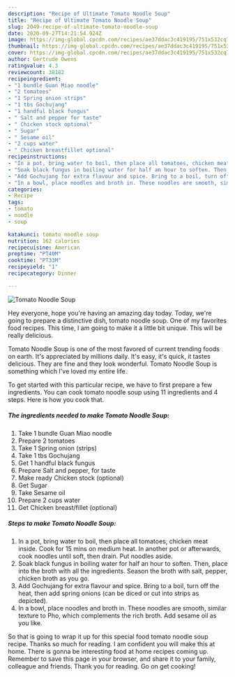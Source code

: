 ```yaml
---
description: "Recipe of Ultimate Tomato Noodle Soup"
title: "Recipe of Ultimate Tomato Noodle Soup"
slug: 2049-recipe-of-ultimate-tomato-noodle-soup
date: 2020-09-27T14:21:54.924Z
image: https://img-global.cpcdn.com/recipes/ae37ddac3c419195/751x532cq70/tomato-noodle-soup-recipe-main-photo.jpg
thumbnail: https://img-global.cpcdn.com/recipes/ae37ddac3c419195/751x532cq70/tomato-noodle-soup-recipe-main-photo.jpg
cover: https://img-global.cpcdn.com/recipes/ae37ddac3c419195/751x532cq70/tomato-noodle-soup-recipe-main-photo.jpg
author: Gertrude Owens
ratingvalue: 4.3
reviewcount: 38182
recipeingredient:
- "1 bundle Guan Miao noodle"
- "2 tomatoes"
- "1 Spring onion strips"
- "1 tbs Gochujang"
- "1 handful black fungus"
- " Salt and pepper for taste"
- " Chicken stock optional"
- " Sugar"
- " Sesame oil"
- "2 cups water"
- " Chicken breastfillet optional"
recipeinstructions:
- "In a pot, bring water to boil, then place all tomatoes, chicken meat inside. Cook for 15 mins on medium heat. In another pot or afterwards, cook noodles until soft, then drain. Put noodles aside."
- "Soak black fungus in boiling water for half an hour to soften. Then, place into the broth with all the ingredients. Season the broth with salt, pepper, chicken broth as you go."
- "Add Gochujang for extra flavour and spice. Bring to a boil, turn off the heat, then add spring onions (can be diced or cut into strips as depicted)."
- "In a bowl, place noodles and broth in. These noodles are smooth, similar texture to Pho, which complements the rich broth. Add sesame oil as you like."
categories:
- Recipe
tags:
- tomato
- noodle
- soup

katakunci: tomato noodle soup 
nutrition: 162 calories
recipecuisine: American
preptime: "PT40M"
cooktime: "PT33M"
recipeyield: "1"
recipecategory: Dinner

---
```



![Tomato Noodle Soup](https://img-global.cpcdn.com/recipes/ae37ddac3c419195/751x532cq70/tomato-noodle-soup-recipe-main-photo.jpg)

Hey everyone, hope you're having an amazing day today. Today, we're going to prepare a distinctive dish, tomato noodle soup. One of my favorites food recipes. This time, I am going to make it a little bit unique. This will be really delicious.

Tomato Noodle Soup is one of the most favored of current trending foods on earth. It's appreciated by millions daily. It's easy, it's quick, it tastes delicious. They are fine and they look wonderful. Tomato Noodle Soup is something which I've loved my entire life.




To get started with this particular recipe, we have to first prepare a few ingredients. You can cook tomato noodle soup using 11 ingredients and 4 steps. Here is how you cook that.

<!--inarticleads1-->

##### The ingredients needed to make Tomato Noodle Soup:

1. Take 1 bundle Guan Miao noodle
1. Prepare 2 tomatoes
1. Take 1 Spring onion (strips)
1. Take 1 tbs Gochujang
1. Get 1 handful black fungus
1. Prepare  Salt and pepper, for taste
1. Make ready  Chicken stock (optional)
1. Get  Sugar
1. Take  Sesame oil
1. Prepare 2 cups water
1. Get  Chicken breast/fillet (optional)




<!--inarticleads2-->

##### Steps to make Tomato Noodle Soup:

1. In a pot, bring water to boil, then place all tomatoes, chicken meat inside. Cook for 15 mins on medium heat. In another pot or afterwards, cook noodles until soft, then drain. Put noodles aside.
1. Soak black fungus in boiling water for half an hour to soften. Then, place into the broth with all the ingredients. Season the broth with salt, pepper, chicken broth as you go.
1. Add Gochujang for extra flavour and spice. Bring to a boil, turn off the heat, then add spring onions (can be diced or cut into strips as depicted).
1. In a bowl, place noodles and broth in. These noodles are smooth, similar texture to Pho, which complements the rich broth. Add sesame oil as you like.




So that is going to wrap it up for this special food tomato noodle soup recipe. Thanks so much for reading. I am confident you will make this at home. There is gonna be interesting food at home recipes coming up. Remember to save this page in your browser, and share it to your family, colleague and friends. Thank you for reading. Go on get cooking!
